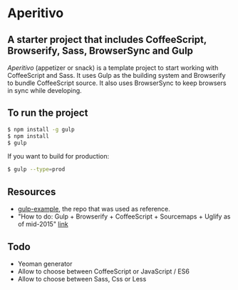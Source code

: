 # Aperitivo

## A starter project that includes CoffeeScript, Browserify, Sass, BrowserSync and Gulp

*Aperitivo* (appetizer or snack) is a template project to start working with CoffeeScript and Sass. It uses Gulp as the building system and Browserify to bundle CoffeeScript source. It also uses BrowserSync to keep browsers in sync while developing.  

## To run the project

```bash
$ npm install -g gulp
$ npm install
$ gulp
```

If you want to build for production:

```bash
$ gulp --type=prod
```

## Resources
- [gulp-example](https://github.com/Keats/gulp-example), the repo that was used as reference.
- "How to do: Gulp + Browserify + CoffeeScript + Sourcemaps + Uglify as of mid-2015" [link](http://www.uberbrady.com/2015/05/how-to-do-gulp-browserify-coffeescript.html)

## Todo
- Yeoman generator
- Allow to choose between CoffeeScript or JavaScript / ES6
- Allow to choose between Sass, Css or Less
